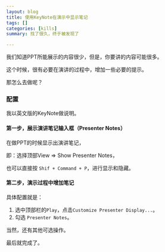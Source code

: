 ```yaml
---
layout: blog
title: 使用KeyNote在演示中显示笔记
tags: []
categories: [kills]
summary: 找了很久，终于被发现了

---
```


我们知道PPT所能展示的内容很少，但是，你要讲的内容可能很多。

这个时候，很有必要在演讲的过程中，增加一些必要的提示。

那怎么去做呢？

### 配置

我以英文版的KeyNote做说明。

#### 第一步，展示演讲笔记输入框（Presenter Notes）

在做PPT的时候显示出演讲笔记，

即：选择顶部View => Show Presenter Notes，

也可以直接按 `Shif + Command + P`，进行显示和隐藏。

#### 第二步，演示过程中增加笔记

具体配置就是：

1. 选中顶部栏的`Play`，点击`Customize Presenter Display...`。
2. 勾选 `Presenter Notes`。

当然，还有其他可选操作。

最后就完成了。